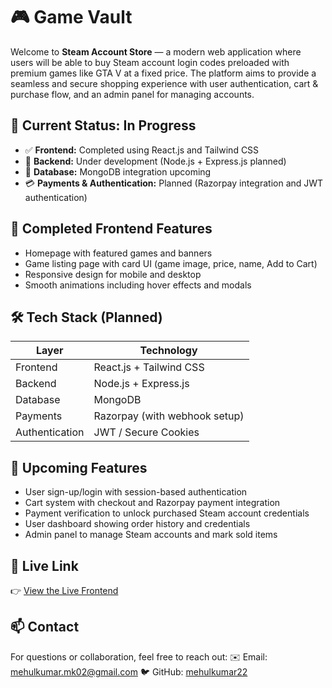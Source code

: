 # 🎮 Game Vault

Welcome to **Steam Account Store** — a modern web application where users will be able to buy Steam account login codes preloaded with premium games like GTA V at a fixed price. The platform aims to provide a seamless and secure shopping experience with user authentication, cart & purchase flow, and an admin panel for managing accounts.

## 🚀 Current Status: In Progress

* ✅ **Frontend:** Completed using React.js and Tailwind CSS
* 🔧 **Backend:** Under development (Node.js + Express.js planned)
* 💾 **Database:** MongoDB integration upcoming
* 💳 **Payments & Authentication:** Planned (Razorpay integration and JWT authentication)

## 🎨 Completed Frontend Features

* Homepage with featured games and banners
* Game listing page with card UI (game image, price, name, Add to Cart)
* Responsive design for mobile and desktop
* Smooth animations including hover effects and modals

## 🛠️ Tech Stack (Planned)

| Layer          | Technology                    |
| -------------- | ----------------------------- |
| Frontend       | React.js + Tailwind CSS       |
| Backend        | Node.js + Express.js          |
| Database       | MongoDB                       |
| Payments       | Razorpay (with webhook setup) |
| Authentication | JWT / Secure Cookies          |

## 🔐 Upcoming Features

* User sign-up/login with session-based authentication
* Cart system with checkout and Razorpay payment integration
* Payment verification to unlock purchased Steam account credentials
* User dashboard showing order history and credentials
* Admin panel to manage Steam accounts and mark sold items

## 🔗 Live Link

👉 [View the Live Frontend](https://game-vault-tan.vercel.app/)

## 📫 Contact

For questions or collaboration, feel free to reach out:
✉️ Email: [mehulkumar.mk02@gmail.com](mailto:mehulkumar.mk02@gmail.com)
🐦 GitHub: [mehulkumar22](https://github.com/mehulkumar22)
